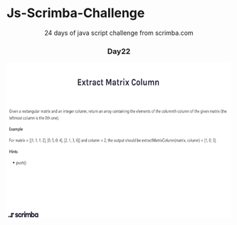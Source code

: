 
  # Js-Scrimba-Challenge
<p align="center">
24 days of java script challenge from scrimba.com
  </p>
<h3 align="center">
 Day22
  </h3>
<p align="center">
<img src="./Day22.png" width="600" height="350">
  </p>
